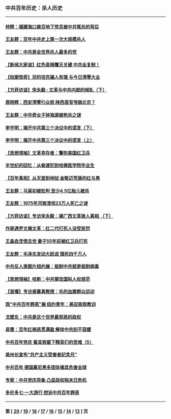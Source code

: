 ### 中共百年历史：杀人历史
---
#### [林辉：福建海口逾百地下党员被中共冤杀的背后](../../pages/nf1176106/n13878946.md?01220430) 
#### [王友群：百年中共史上第一次大规模杀人](../../pages/nf1176106/n13863785.md?01220430) 
#### [王友群：中共是全世界杀人最多的党](../../pages/nf1176106/n13860689.md?01220430) 
#### [【新闻大家谈】红色高棉覆灭关键 中共全复制！](../../pages/nf1176106/n13850222.md?01220430) 
#### [【拍案惊奇】邓的坦克碾人有理 与今日清零大业](../../pages/nf1176106/n13729574.md?01220430) 
#### [【方菲访谈】宋永毅 : 文革与中共内部的倾轧（下）](../../pages/nf1176106/n13486836.md?01220430) 
#### [周晓辉：西安清零引众怒 陕西高官甩锅北京？](../../pages/nf1176106/n13484627.md?01220430) 
#### [王友群：中华奇女子钟海源被枪杀之谜](../../pages/nf1176106/n13430555.md?01220430) 
#### [李宇明：揭开中共第三个决议中的谎言（下）](../../pages/nf1176106/n13389389.md?01220430) 
#### [李宇明：揭开中共第三个决议中的谎言（上）](../../pages/nf1176106/n13388697.md?01220430) 
#### [【思想领袖】文革幸存者：警防美国红卫兵](../../pages/nf1176106/n13339289.md?01220430) 
#### [半世纪的回忆：从偷渡犯到哈佛医学院毕业生](../../pages/nf1176106/n13345328.md?01220430) 
#### [【百年真相】从天堂到地狱 金敬迈荒唐的红与黑](../../pages/nf1176106/n13336995.md?01220430) 
#### [王友群：马寅初被批判 至少4.5亿胎儿被杀](../../pages/nf1176106/n13260313.md?01220430) 
#### [王友群：1975年河南溃坝23万人死亡之谜](../../pages/nf1176106/n13231576.md?01220430) 
#### [【方菲访谈】专访宋永毅：揭广西文革骇人真相 （下）](../../pages/nf1176106/n13209074.md?01220430) 
#### [作家遇罗文揭文革：红二代打死人没受惩罚](../../pages/nf1176106/n13205254.md?01220430) 
#### [王晶垚含恨去世 妻子55年前被红卫兵打死](../../pages/nf1176106/n13203590.md?01220430) 
#### [王友群：毛泽东发动大跃进 饿死四千万人](../../pages/nf1176106/n13177158.md?01220430) 
#### [中共反人类图片纽约展：抵制中共就是抵制病毒](../../pages/nf1176106/n13115371.md?01220430) 
#### [【思想领袖】哈斯：中共窜改国际人权规范](../../pages/nf1176106/n13053647.md?01220430) 
#### [【首播】专访盛慕真教授：毛的血腥群众运动](../../pages/nf1176106/n13091782.md?01220430) 
#### [观“中共百年罪恶”展 纽约青年：美应吸取教训](../../pages/nf1176106/n13085246.md?01220430) 
#### [戈壁东：中共是这个世界最邪恶的政权](../../pages/nf1176106/n13085641.md?01220430) 
#### [易蓉：百年红祸恶贯满盈 解体中共刻不容缓](../../pages/nf1176106/n13084455.md?01220430) 
#### [中共百年党庆 看其铁窗下精英们的苦难（5）](../../pages/nf1176106/n13076766.md?01220430) 
#### [美州长宣布“共产主义受害者纪念月”](../../pages/nf1176106/n13074024.md?01220430) 
#### [中共百年 德国慕尼黑多团体揭其危害全球](../../pages/nf1176106/n13068873.md?01220430) 
#### [专家：中共党庆异象 凸显政权陷末日危机](../../pages/nf1176106/n13067084.md?01220430) 
#### [多伦多七·一大游行 控诉中共百年罪恶](../../pages/nf1176106/n13062043.md?01220430) 

---
#### 第 [ [20](./20.md?01220430) / [19](./19.md?01220430) / [18](./18.md?01220430) / [17](./17.md?01220430) / [16](./16.md?01220430) / [15](./15.md?01220430) / [14](./14.md?01220430) / [13](./13.md?01220430) ] 页
